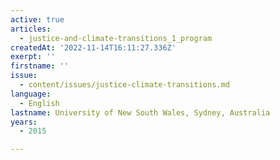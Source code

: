 ```yaml
---
active: true
articles:
  - justice-and-climate-transitions_1_program
createdAt: '2022-11-14T16:11:27.336Z'
exerpt: ''
firstname: ''
issue:
  - content/issues/justice-climate-transitions.md
language:
  - English
lastname: University of New South Wales, Sydney, Australia
years:
  - 2015

---
```

